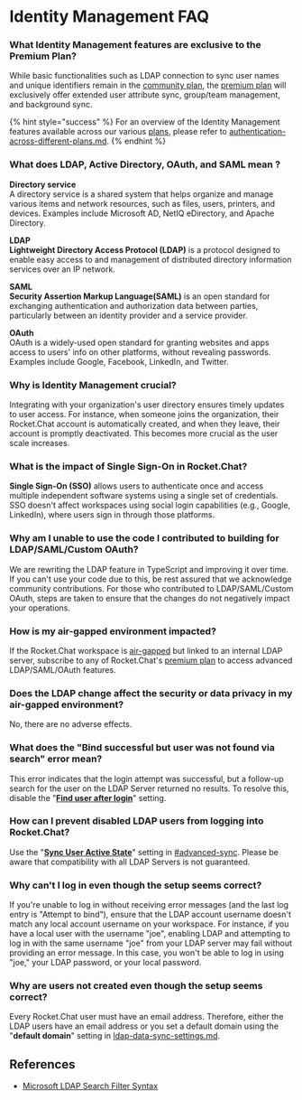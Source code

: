 # Identity Management FAQ

### What Identity Management features are exclusive to the Premium Plan?

While basic functionalities such as LDAP connection to sync user names and unique identifiers remain in the [community plan](../../readme/our-plans.md#community), the [premium plan](../../readme/our-plans.md) will exclusively offer extended user attribute sync, group/team management, and background sync.

{% hint style="success" %}
For an overview of the Identity Management features available across our various [plans](../../readme/our-plans.md), please refer to [authentication-across-different-plans.md](../../use-rocket.chat/authentication/authentication-across-different-plans.md "mention").
{% endhint %}

### What does LDAP, Active Directory, OAuth, and SAML mean ?

**Directory service**\
A directory service is a shared system that helps organize and manage various items and network resources, such as files, users, printers, and devices. Examples include Microsoft AD, NetIQ eDirectory, and Apache Directory.

**LDAP**\
**Lightweight Directory Access Protocol (LDAP)** is a protocol designed to enable easy access to and management of distributed directory information services over an IP network.

**SAML**\
**Security Assertion Markup Language(SAML)** is an open standard for exchanging authentication and authorization data between parties, particularly between an identity provider and a service provider.

**OAuth**\
OAuth is a widely-used open standard for granting websites and apps access to users' info on other platforms, without revealing passwords. Examples include Google, Facebook, LinkedIn, and Twitter.

### Why is Identity Management crucial?&#x20;

Integrating with your organization's user directory ensures timely updates to user access. For instance, when someone joins the organization, their Rocket.Chat account is automatically created, and when they leave, their account is promptly deactivated. This becomes more crucial as the user scale increases.

### What is the impact of Single Sign-On in Rocket.Chat?

**Single Sign-On (SSO)** allows users to authenticate once and access multiple independent software systems using a single set of credentials. SSO doesn't affect workspaces using social login capabilities (e.g., Google, LinkedIn), where users sign in through those platforms.

### Why am I unable to use the code I contributed to building for LDAP/SAML/Custom OAuth?

We are rewriting the LDAP feature in TypeScript and improving it over time.  If you can't use your code due to this, be rest assured that we acknowledge community contributions. For those who contributed to LDAP/SAML/Custom OAuth, steps are taken to ensure that the changes do not negatively impact your operations.

### How is my air-gapped environment impacted?&#x20;

If the Rocket.Chat workspace is [air-gapped](../../setup-and-configure/rocket.chat-air-gapped-deployment/) but linked to an internal LDAP server, subscribe to any of Rocket.Chat's [premium plan](../../readme/our-plans.md) to access advanced LDAP/SAML/OAuth features.

### Does the LDAP change affect the security or data privacy in my air-gapped environment?

No, there are no adverse effects.

### What does the "Bind successful but user was not found via search" error mean?

This error indicates that the login attempt was successful, but a follow-up search for the user on the LDAP Server returned no results. To resolve this, disable the "[**Find user after login**](broken-reference)" setting.

### **How can I prevent disabled LDAP users from logging into Rocket.Chat?**

Use the "[**Sync User Active State**](../../use-rocket.chat/workspace-administration/settings/ldap/ldap-premium-settings.md#advanced-sync)" setting in [#advanced-sync](../../use-rocket.chat/workspace-administration/settings/ldap/ldap-premium-settings.md#advanced-sync "mention"). Please be aware that compatibility with all LDAP Servers is not guaranteed.

### **Why can't I log in even though the setup seems correct?**

&#x20;If you're unable to log in without receiving error messages (and the last log entry is "Attempt to bind"), ensure that the LDAP account username doesn't match any local account username on your workspace. For instance, if you have a local user with the username "joe", enabling LDAP and attempting to log in with the same username "joe" from your LDAP server may fail without providing an error message. In this case, you won't be able to log in using "joe," your LDAP password, or your local password.

### **Why are users not created even though the setup seems correct?**

Every Rocket.Chat user must have an email address. Therefore, either the LDAP users have an email address or you set a default domain using the "**default domain**" setting in [ldap-data-sync-settings.md](../../use-rocket.chat/workspace-administration/settings/ldap/ldap-data-sync-settings.md "mention").

## References

* [Microsoft LDAP Search Filter Syntax](https://learn.microsoft.com/en-us/windows/win32/adsi/search-filter-syntax?redirectedfrom=MSDN)
